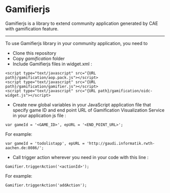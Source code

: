 # Gamifierjs
Gamifierjs is a library to extend community application  generated by CAE with gamification feature.


----------


To use Gamifierjs library in your community application, you need to 

- Clone this repository
- Copy *gamification* folder
- Include Gamifierjs files in widget.xml :
```
<script type="text/javascript" src="{URL path}/gamification/aop.pack.js"></script>
<script type="text/javascript" src="{URL path}/gamification/gamifier.js"></script>
<script type="text/javascript" src="{URL path}/gamification/oidc-widget.js"></script>
```

- Create new global variables in your JavaScript application file that specify game ID and end point URL of Gamification Visualization Service in your application js file :
```
var gameId = '<GAME_ID>', epURL = '<END_POINT_URL>';
```
For example:
```
var gameId = 'todolistapp', epURL = 'http://gaudi.informatik.rwth-aachen.de:8086/';
```

- Call trigger action wherever you need in your code with this line :
```
Gamifier.triggerAction('<actionId>');
```
For example:
```
Gamifier.triggerAction('addAction');
```